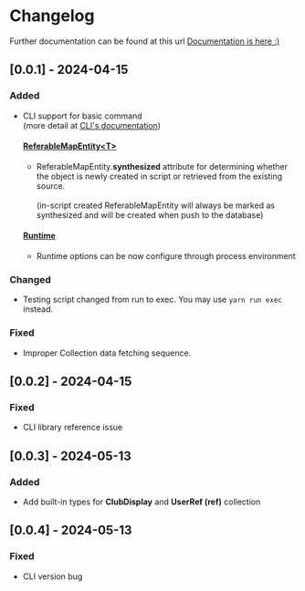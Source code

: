 # Changelog
Further documentation can be found at this url
<a href="https://htmlpreview.github.io/?https://raw.githubusercontent.com/triamudomcmc/hazel/main/docs/modules.html">Documentation is here :)</a>

## [0.0.1] - 2024-04-15
### Added
- CLI support for basic command <br/> (more detail at [CLI's documentation](docs/cli/index.md))
    #### [ReferableMapEntity\<T>](https://htmlpreview.github.io/?https://raw.githubusercontent.com/triamudomcmc/hazel/main/docs/lib/classes/ReferableMapEntity.html)
    - ReferableMapEntity.<b>synthesized</b> attribute for determining whether the object is newly created in script or retrieved from the existing source.<br/><br/>
      (in-script created ReferableMapEntity will always be marked as synthesized and will be created when push to the database)
    #### [Runtime](https://htmlpreview.github.io/?https://raw.githubusercontent.com/triamudomcmc/hazel/main/docs/lib/classes/Runtime.html)
    - Runtime options can be now configure through process environment
### Changed
- Testing script changed from run to exec. You may use `yarn run exec` instead.
### Fixed
- Improper Collection data fetching sequence.

## [0.0.2] - 2024-04-15
### Fixed
- CLI library reference issue

## [0.0.3] - 2024-05-13
### Added
- Add built-in types for **ClubDisplay** and **UserRef (ref)** collection

## [0.0.4] - 2024-05-13
### Fixed
- CLI version bug